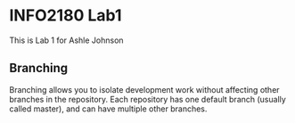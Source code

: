 # INFO2180 Lab1

This is Lab 1 for Ashle Johnson 

## Branching 

Branching allows you to isolate development work without affecting other branches in the repository. Each repository has one default branch (usually called master), and can have 
multiple other branches.